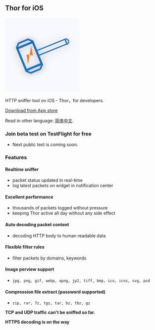 ## Thor for iOS

![](thor_logo.png)

HTTP sniffer tool on iOS - Thor，for developers.

[Download from App store](https://itunes.apple.com/app/id1210562295)

Read in other language: [简体中文](README-zh-Hans.md).


### Join beta test on TestFlight for free

* Next public test is coming soon.

<!-- * Send your email address to beta@pixelcyber.com. -->

<!-- * [Create issues](https://github.com/PixelCyber/Thor/issues/new) and paste your email address. -->


### Features

#### Realtime sniffer

- packet status updated in real-time
- log latest packets on widget in notification center


#### Excellent performance

- thousands of packets logged without pressure
- keeping Thor active all day without any side effect


#### Auto decoding packet content

- decoding HTTP body to human readable data


#### Flexible filter rules

- filter packets by domains, keywords


#### Image perview support

- `jpg, png, gif, webp, apng, jp2, tiff, bmp, ico, icns, svg, psd`


#### Compression file extract (password supported)

- `zip, rar, 7z, tgz, tar, bz, tbz, gz`



**TCP and UDP traffic can't be sniffed so far.**

**HTTPS decoding is on the way**